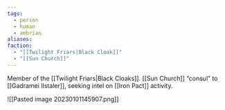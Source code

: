 ```yaml
---
tags:
  - person
  - human
  - ambrian
aliases: 
faction:
  - "[[Twilight Friars|Black Cloak]]"
  - "[[Sun Church]]"
---
```

Member of the [[Twilight Friars|Black Cloaks]].
[[Sun Church]] “consul” to [[Gadramei Ilstaler]], seeking intel on [[Iron Pact]] activity.

![[Pasted image 20230101145907.png]]